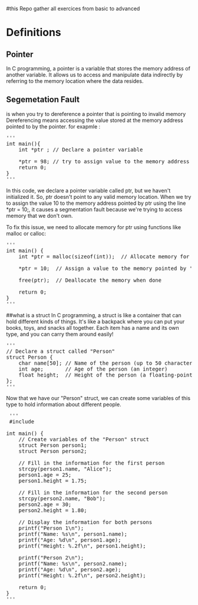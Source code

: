 #this Repo gather all exercices from basic to advanced 
# Definitions
## Pointer
In C programming, a pointer is a variable that stores the memory address of another variable. It allows us to access and manipulate data indirectly by referring to the memory location where the data resides.
## Segemetation Fault
is when you try to dereference a pointer that is pointing to invalid memory 
Dereferencing means accessing the value stored at the memory address pointed to by the pointer.
for exapmle :
<pre>
'''
int main(){
    int *ptr ; // Declare a pointer variable

    *ptr = 98; // try to assign value to the memory address ponited by *ptr
    return 0;
}
'''
</pre>

In this code, we declare a pointer variable called ptr, but we haven't initialized it. So, ptr doesn't point to any valid memory location. When we try to assign the value 10 to the memory address pointed by ptr using the line *ptr = 10;, it causes a segmentation fault because we're trying to access memory that we don't own.

To fix this issue, we need to allocate memory for ptr using functions like malloc or calloc:
<pre>
''' 
int main() {
    int *ptr = malloc(sizeof(int));  // Allocate memory for an integer

    *ptr = 10;  // Assign a value to the memory pointed by 'ptr'

    free(ptr);  // Deallocate the memory when done

    return 0;
}
'''
</pre>
##what is  a struct
In C programming, a struct is like a container that can hold different kinds of things. It's like a backpack where you can put your books, toys, and snacks all together. Each item has a name and its own type, and you can carry them around easily!
<pre>
'''
// Declare a struct called "Person"
struct Person {
    char name[50]; // Name of the person (up to 50 characters)
    int age;       // Age of the person (an integer)
    float height;  // Height of the person (a floating-point number)
};
'''
</pre>
 Now that we have our "Person" struct, we can create some variables of this type to hold information about different people.
 <pre>
 '''
 #include <stdio.h>

int main() {
    // Create variables of the "Person" struct
    struct Person person1;
    struct Person person2;

    // Fill in the information for the first person
    strcpy(person1.name, "Alice");
    person1.age = 25;
    person1.height = 1.75;

    // Fill in the information for the second person
    strcpy(person2.name, "Bob");
    person2.age = 30;
    person2.height = 1.80;

    // Display the information for both persons
    printf("Person 1\n");
    printf("Name: %s\n", person1.name);
    printf("Age: %d\n", person1.age);
    printf("Height: %.2f\n", person1.height);

    printf("Person 2\n");
    printf("Name: %s\n", person2.name);
    printf("Age: %d\n", person2.age);
    printf("Height: %.2f\n", person2.height);

    return 0;
}
'''
</pre>


